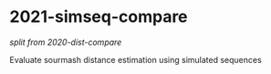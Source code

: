 # 2021-simseq-compare
_split from 2020-dist-compare_

Evaluate sourmash distance estimation using simulated sequences


